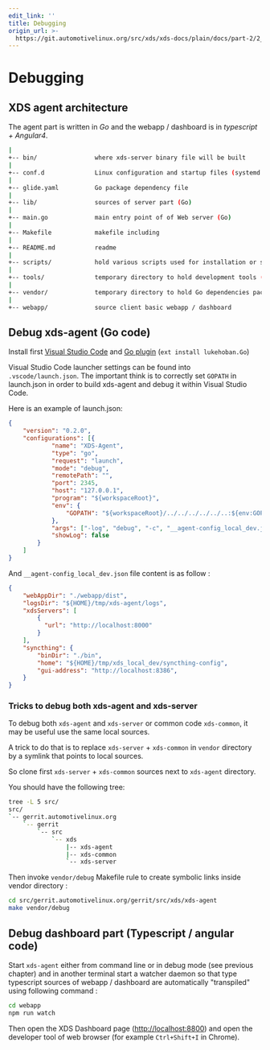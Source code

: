 ```yaml
---
edit_link: ''
title: Debugging
origin_url: >-
  https://git.automotivelinux.org/src/xds/xds-docs/plain/docs/part-2/2_xds-agent/4_debug.md?h=master
---
```


<!-- WARNING: This file is generated by fetch_docs.js using /home/boron/Documents/AGL/docs-webtemplate/site/_data/tocs/devguides/master/xds-docs-guides-devguides-book.yml -->

# Debugging

## XDS agent architecture

The agent part is written in *Go* and the webapp / dashboard is in *typescript + Angular4*.

```bash
|
+-- bin/                where xds-server binary file will be built
|
+-- conf.d              Linux configuration and startup files (systemd user service)
|
+-- glide.yaml          Go package dependency file
|
+-- lib/                sources of server part (Go)
|
+-- main.go             main entry point of of Web server (Go)
|
+-- Makefile            makefile including
|
+-- README.md           readme
|
+-- scripts/            hold various scripts used for installation or startup
|
+-- tools/              temporary directory to hold development tools (like glide)
|
+-- vendor/             temporary directory to hold Go dependencies packages
|
+-- webapp/             source client basic webapp / dashboard
```

## Debug xds-agent (Go code)

Install first [Visual Studio Code](https://code.visualstudio.com/) and
[Go plugin](https://marketplace.visualstudio.com/items?itemName=lukehoban.Go)
(`ext install lukehoban.Go`)

Visual Studio Code launcher settings can be found into `.vscode/launch.json`.
The important think is to correctly set `GOPATH` in launch.json in order to
build xds-agent and debug it within Visual Studio Code.

Here is an example of launch.json:

```json
{
    "version": "0.2.0",
    "configurations": [{
            "name": "XDS-Agent",
            "type": "go",
            "request": "launch",
            "mode": "debug",
            "remotePath": "",
            "port": 2345,
            "host": "127.0.0.1",
            "program": "${workspaceRoot}",
            "env": {
                "GOPATH": "${workspaceRoot}/../../../../../..:${env:GOPATH}",
            },
            "args": ["-log", "debug", "-c", "__agent-config_local_dev.json"],
            "showLog": false
        }
    ]
}
```

And `__agent-config_local_dev.json` file content is as follow :

```json
{
    "webAppDir": "./webapp/dist",
    "logsDir": "${HOME}/tmp/xds-agent/logs",
    "xdsServers": [
        {
          "url": "http://localhost:8000"
        }
    ],
    "syncthing": {
        "binDir": "./bin",
        "home": "${HOME}/tmp/xds_local_dev/syncthing-config",
        "gui-address": "http://localhost:8386",
    }
}
```

### Tricks to debug both xds-agent and xds-server

To debug both `xds-agent` and `xds-server` or common code `xds-common`, it may
be useful use the same local sources.

A trick to do that is to replace `xds-server` + `xds-common` in `vendor`
directory by a symlink that points to local sources.

So clone first `xds-server` + `xds-common` sources next to `xds-agent` directory.

You should have the following tree:

```bash
tree -L 5 src/
src/
`-- gerrit.automotivelinux.org
    `-- gerrit
        `-- src
            `-- xds
                |-- xds-agent
                |-- xds-common
                `-- xds-server
```

Then invoke `vendor/debug` Makefile rule to create symbolic links inside vendor
directory :

```bash
cd src/gerrit.automotivelinux.org/gerrit/src/xds/xds-agent
make vendor/debug
```

## Debug dashboard part (Typescript / angular code)

Start `xds-agent` either from command line or in debug mode (see previous
chapter) and in another terminal start a watcher daemon so that type typescript
sources of webapp / dashboard are automatically "transpiled" using following
command :

```bash
cd webapp
npm run watch
```

Then open the XDS Dashboard page ([http://localhost:8800](http://localhost:8800))
and open the developer tool of web browser (for example `Ctrl+Shift+I` in Chrome).
